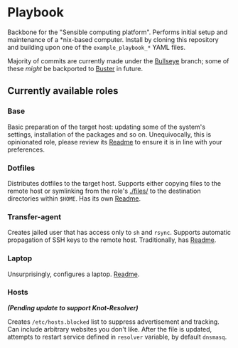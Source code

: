 # Playbook
Backbone for the "Sensible computing platform". Performs initial setup and maintenance of a \*nix-based computer. Install by cloning this repository and building upon one of the `example_playbook_*` YAML files.

Majority of commits are currently made under the [Bullseye](https://github.com/savchenko/debian/tree/bullseye) branch; some of these _might_ be backported to [Buster](https://github.com/savchenko/debian/tree/buster) in future.

## Currently available roles

### Base
Basic preparation of the target host: updating some of the system's settings, installation of the packages and so on. Unequivocally, this is opinionated role, please review its [Readme](https://github.com/savchenko/debian/blob/bullseye/roles/base/README.md) to ensure it is in line with your preferences.

### Dotfiles
Distributes dotfiles to the target host. Supports either copying files to the remote host or symlinking from the role's [./files/](https://github.com/savchenko/debian/tree/bullseye/roles/dotfiles/files) to the destination directories within `$HOME`. Has its own [Readme](https://github.com/savchenko/debian/blob/bullseye/roles/dotfiles/README.md).

### Transfer-agent
Creates jailed user that has access only to `sh` and `rsync`. Supports automatic propagation of SSH keys to the remote host. Traditionally, has [Readme](https://github.com/savchenko/debian/tree/bullseye/roles/transfer-agent).

### Laptop
Unsurprisingly, configures a laptop. [Readme](https://github.com/savchenko/debian/blob/bullseye/roles/laptop/README.md). 

### Hosts  
_**(Pending update to support Knot-Resolver)**_  

Creates `/etc/hosts.blocked` list to suppress advertisement and tracking.
Can include arbitrary websites you don't like. After the file is updated, attempts to restart service defined in `resolver` variable, by default `dnsmasq`.

